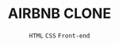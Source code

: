 <h1 align="center"><b>AIRBNB CLONE</b></h1>
<div align="center"><code>HTML</code> <code>CSS</code> <code>Front-end</code></div>
